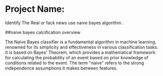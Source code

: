# Project Name:
Identify The Real or fack news use naive bayes algorithm .

##naive bayes calcification overview

The Naive Bayes classifier is a fundamental algorithm in machine learning, renowned for its simplicity and effectiveness in 
various classification tasks. It is based on Bayes' Theorem, which provides a mathematical framework for calculating the probability 
of an event based on prior knowledge of conditions 
related to the event. The term "naive" refers to the strong independence assumptions it makes between features.
